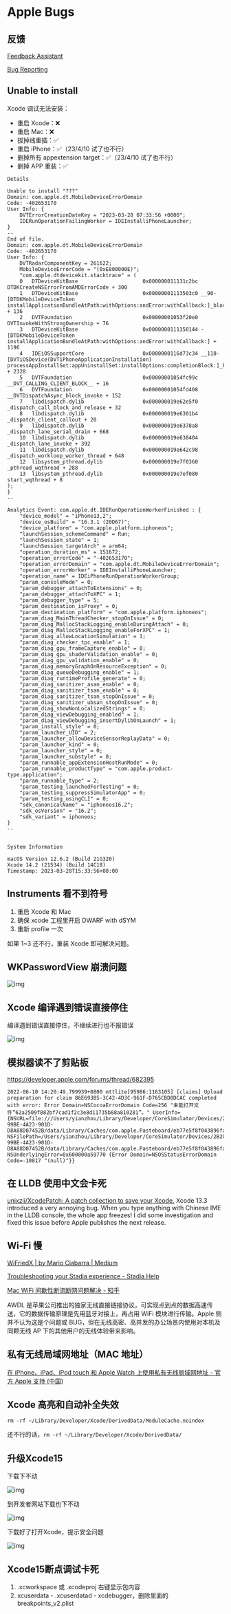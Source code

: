 # Apple Bugs

## 反馈

[Feedback Assistant](https://feedbackassistant.apple.com/)

[Bug Reporting](https://developer.apple.com/bug-reporting/profiles-and-logs/)

## Unable to install

Xcode 调试无法安装：

- 重启 Xcode：❌
- 重启 Mac：❌
- 拔掉线重插：✅
- 重启 iPhone：✅（23/4/10 试了也不行）
- 删掉所有 appextension target：✅（23/4/10 试了也不行）
- 删掉 APP 重装：✅

```
Details

Unable to install "???"
Domain: com.apple.dt.MobileDeviceErrorDomain
Code: -402653170
User Info: {
    DVTErrorCreationDateKey = "2023-03-28 07:33:56 +0000";
    IDERunOperationFailingWorker = IDEInstalliPhoneLauncher;
}
--
End of file.
Domain: com.apple.dt.MobileDeviceErrorDomain
Code: -402653170
User Info: {
    DVTRadarComponentKey = 261622;
    MobileDeviceErrorCode = "(0xE800000E)";
    "com.apple.dtdevicekit.stacktrace" = (
	0   DTDeviceKitBase                     0x000000011131c2bc DTDKCreateNSErrorFromAMDErrorCode + 300
	1   DTDeviceKitBase                     0x00000001113503c0 __90-[DTDKMobileDeviceToken installApplicationBundleAtPath:withOptions:andError:withCallback:]_block_invoke + 136
	2   DVTFoundation                       0x00000001053f20e0 DVTInvokeWithStrongOwnership + 76
	3   DTDeviceKitBase                     0x0000000111350144 -[DTDKMobileDeviceToken installApplicationBundleAtPath:withOptions:andError:withCallback:] + 1196
	4   IDEiOSSupportCore                   0x0000000116d73c34 __118-[DVTiOSDevice(DVTiPhoneApplicationInstallation) processAppInstallSet:appUninstallSet:installOptions:completionBlock:]_block_invoke.147 + 2328
	5   DVTFoundation                       0x00000001054fc99c __DVT_CALLING_CLIENT_BLOCK__ + 16
	6   DVTFoundation                       0x00000001054fd408 __DVTDispatchAsync_block_invoke + 152
	7   libdispatch.dylib                   0x000000019e62e5f0 _dispatch_call_block_and_release + 32
	8   libdispatch.dylib                   0x000000019e6301b4 _dispatch_client_callout + 20
	9   libdispatch.dylib                   0x000000019e6378a8 _dispatch_lane_serial_drain + 668
	10  libdispatch.dylib                   0x000000019e638404 _dispatch_lane_invoke + 392
	11  libdispatch.dylib                   0x000000019e642c98 _dispatch_workloop_worker_thread + 648
	12  libsystem_pthread.dylib             0x000000019e7f0360 _pthread_wqthread + 288
	13  libsystem_pthread.dylib             0x000000019e7ef080 start_wqthread + 8
);
}
--

Analytics Event: com.apple.dt.IDERunOperationWorkerFinished : {
    "device_model" = "iPhone13,2";
    "device_osBuild" = "16.3.1 (20D67)";
    "device_platform" = "com.apple.platform.iphoneos";
    "launchSession_schemeCommand" = Run;
    "launchSession_state" = 1;
    "launchSession_targetArch" = arm64;
    "operation_duration_ms" = 151672;
    "operation_errorCode" = "-402653170";
    "operation_errorDomain" = "com.apple.dt.MobileDeviceErrorDomain";
    "operation_errorWorker" = IDEInstalliPhoneLauncher;
    "operation_name" = IDEiPhoneRunOperationWorkerGroup;
    "param_consoleMode" = 0;
    "param_debugger_attachToExtensions" = 0;
    "param_debugger_attachToXPC" = 1;
    "param_debugger_type" = 5;
    "param_destination_isProxy" = 0;
    "param_destination_platform" = "com.apple.platform.iphoneos";
    "param_diag_MainThreadChecker_stopOnIssue" = 0;
    "param_diag_MallocStackLogging_enableDuringAttach" = 0;
    "param_diag_MallocStackLogging_enableForXPC" = 1;
    "param_diag_allowLocationSimulation" = 1;
    "param_diag_checker_tpc_enable" = 1;
    "param_diag_gpu_frameCapture_enable" = 0;
    "param_diag_gpu_shaderValidation_enable" = 0;
    "param_diag_gpu_validation_enable" = 0;
    "param_diag_memoryGraphOnResourceException" = 0;
    "param_diag_queueDebugging_enable" = 1;
    "param_diag_runtimeProfile_generate" = 0;
    "param_diag_sanitizer_asan_enable" = 0;
    "param_diag_sanitizer_tsan_enable" = 0;
    "param_diag_sanitizer_tsan_stopOnIssue" = 0;
    "param_diag_sanitizer_ubsan_stopOnIssue" = 0;
    "param_diag_showNonLocalizedStrings" = 0;
    "param_diag_viewDebugging_enabled" = 1;
    "param_diag_viewDebugging_insertDylibOnLaunch" = 1;
    "param_install_style" = 0;
    "param_launcher_UID" = 2;
    "param_launcher_allowDeviceSensorReplayData" = 0;
    "param_launcher_kind" = 0;
    "param_launcher_style" = 0;
    "param_launcher_substyle" = 0;
    "param_runnable_appExtensionHostRunMode" = 0;
    "param_runnable_productType" = "com.apple.product-type.application";
    "param_runnable_type" = 2;
    "param_testing_launchedForTesting" = 0;
    "param_testing_suppressSimulatorApp" = 0;
    "param_testing_usingCLI" = 0;
    "sdk_canonicalName" = "iphoneos16.2";
    "sdk_osVersion" = "16.2";
    "sdk_variant" = iphoneos;
}
--


System Information

macOS Version 12.6.2 (Build 21G320)
Xcode 14.2 (21534) (Build 14C18)
Timestamp: 2023-03-28T15:33:56+08:00
```

## Instruments 看不到符号

1. 重启 Xcode 和 Mac
2. 确保 xcode 工程里开启 DWARF with dSYM
3. 重新 profile 一次

如果 1~3 还不行，重装 Xcode 即可解决问题。

## WKPasswordView 崩溃问题

![img](/img/672DED12-1B0D-4512-B732-F1EA9AD0747D.png)

## Xcode 编译遇到错误直接停住

编译遇到错误直接停住，不继续进行也不报错误

![img](/img/F14F25E6-64EC-4BAF-9B14-9C621572B555.png)

## 模拟器读不了剪贴板

<https://developer.apple.com/forums/thread/682395>

```
2022-06-10 14:20:49.799939+0800 mttlite[95986:1163105] [claims] Upload preparation for claim 86E693B5-3C42-4D3C-961F-D765CBD0DCAC completed with error: Error Domain=NSCocoaErrorDomain Code=256 "未能打开文件“62a2509f882bf7cad1f2c3e8d11735b88a810281”。" UserInfo={NSURL=file:///Users/yianzhou/Library/Developer/CoreSimulator/Devices/2B208B55-99BE-4A23-901D-D8A88D07452B/data/Library/Caches/com.apple.Pasteboard/eb77e5f8f043896faf63b5041f0fbd121db984dd/62a2509f882bf7cad1f2c3e8d11735b88a810281, NSFilePath=/Users/yianzhou/Library/Developer/CoreSimulator/Devices/2B208B55-99BE-4A23-901D-D8A88D07452B/data/Library/Caches/com.apple.Pasteboard/eb77e5f8f043896faf63b5041f0fbd121db984dd/62a2509f882bf7cad1f2c3e8d11735b88a810281, NSUnderlyingError=0x600000a59770 {Error Domain=NSOSStatusErrorDomain Code=-10817 "(null)"}}
```

## 在 LLDB 使用中文会卡死

[unixzii/XcodePatch: A patch collection to save your Xcode.](https://github.com/unixzii/XcodePatch) Xcode 13.3 introduced a very annoying bug. When you type anything with Chinese IME in the LLDB console, the whole app freezes! I did some investigation and fixed this issue before Apple publishes the next release.

## Wi-Fi 慢

[WiFriedX | by Mario Ciabarra | Medium](https://medium.com/@mariociabarra/wifriedx-in-depth-look-at-yosemite-wifi-and-awdl-airdrop-41a93eb22e48)

[Troubleshooting your Stadia experience - Stadia Help](https://support.google.com/stadia/answer/9595943?hl=en#zippy=%2Cmac-and-ios-troubleshooting)

[Mac WiFi 间歇性断流断网问题解决 - 知乎](https://zhuanlan.zhihu.com/p/441284532)

AWDL 是苹果公司推出的独家无线直接链接协议，可实现点到点的数据高速传送，它的数据传输原理是先用蓝牙对接上，再占用 WiFi 模块进行传输。Apple 侧并不认为这是个问题或 BUG，但在无线高密、高并发的办公场景内使用对本机及同颗无线 AP 下的其他用户的无线体验带来影响。

## 私有无线局域网地址（MAC 地址）

[在 iPhone、iPad、iPod touch 和 Apple Watch 上使用私有无线局域网地址 - 官方 Apple 支持 (中国)](https://support.apple.com/zh-cn/HT211227)

## Xcode 高亮和自动补全失效

`rm -rf ~/Library/Developer/Xcode/DerivedData/ModuleCache.noindex`

还不行的话，`rm -rf ~/Library/Developer/Xcode/DerivedData/`

## 升级Xcode15

下载下不动

![img](/img/C177DC69-65EE-485A-9535-A314D7DDABB6.png)

到开发者网站下载也下不动

![img](/img/498ECB1E-4F24-46C8-988F-5ACB2FDC59A4.png)

下载好了打开Xcode，提示安全问题

![img](/img/71D6C8E5-F6C2-4381-8A1E-CF0DB6EA1CC1.png)

## Xcode15断点调试卡死

1. .xcworkspace 或 .xcodeproj 右键显示包内容
2. xcuserdata - .xcuserdatad - xcdebugger，删除里面的 breakpoints_v2.plist
